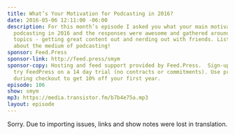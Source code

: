 ```yaml
---
title: What’s Your Motivation for Podcasting in 2016?
date: 2016-05-06 12:11:00 -06:00
description: For this month’s episode I asked you what your main motivation was for
  podcasting in 2016 and the responses were awesome and gathered around a couple of
  topics - getting great content out and nerding out with friends. Listen and be encouraged
  about the medium of podcasting!
sponsor: Feed.Press
sponsor-link: http://feed.press/smym
sponsor-copy: Hosting and feed support provided by Feed.Press.  Sign-up today and
  try FeedPress on a 14 day trial (no contracts or commitments). Use promo code "smym"
  during checkout to get 10% off your first year.
episode: 106
show: smym
mp3: https://media.transistor.fm/b7b4e75a.mp3
layout: episode
---
```


Sorry. Due to importing issues, links and show notes were lost in translation.
